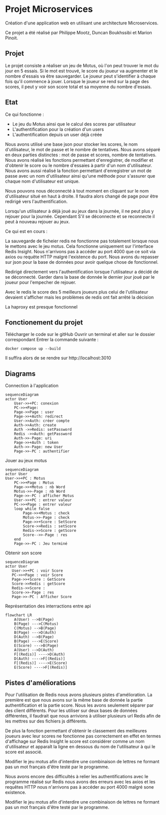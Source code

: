 # Projet Microservices
Création d'une application web en utilisant une architecture Microservices.

Ce projet a été réalisé par Philippe Mootz, Duncan Boukhssibi et Marion Pinoit.

## Projet

Le projet consiste a réaliser un jeu de Motus, où l'on peut trouver le mot du jour en 5 essais.
Si le mot est trouvé, le score du joueur va augmenter et le nombre d'essais va être sauvegarder.
Le joueur peut s'identifier à chaque fois qu'il commence à jouer.
Lorsque le joueur se rend sur la page des scores, il peut y voir son score total et sa moyenne du nombre d'essais.

## Etat

Ce qui fonctionne :

- Le jeu du Motus ainsi que le calcul des scores par utilisateur
- L'authentification pour la création d'un users
- L'authentification depuis un user déjà créée


Nous avons utilisé une base json pour stocker les scores, le nom d'utilisateur, le mot de passe et le nombre de tentatives. Nous avons séparé en deux parties distinctes : mot de passe et scores, nombre de tentatives.
Nous avons réalisé les fonctions permettant d'enregistrer, de modifier et d'obtenir le score ou le nombre d'essaies à partir d'un nom d'utilisateur. 
Nous avons aussi réalisé la fonction permettant d'enregistrer un mot de passe avec un nom d'utilisateur ainsi qu'une méthode pour s'assurer que chaque nom d'utilisateur est unique.

Nous pouvons nous déconnecté à tout moment en cliquant sur le nom d'utilisateur situé en haut à droite. Il faudra alors changé de page pour être redirigé vers l'authentification.

Lorsqu'un utilisateur à déjà joué au jeux dans la journée, il ne peut plus y rejouer pour la journée. Cependant S'il se déconnecte et se reconnecte il peut à nouveau rejouer au jeux.

Ce qui est en cours :


La sauvegarde de ficheier redis ne fonctionne pas totalement lorsque nous le mettons avec le jeu motus. Cela fonctionne uniquement sur l'interface Redis Insight.
Nous n'arrivons pas à accéder au port 4000 que ce soit via axios ou requête HTTP malgré l'existence du port.
Nous avons du repasser sur  json pour la base de données pour avoir quelque chose de fonctionnel.

Redirigé directement vers l'authentification lorsque l'utilisateur a décidé de se déconnecté.
Garder dans la base de donnée le dernier jour joué par le joueur pour l'empecher de rejouer.

Avec le redis le score des 5 meilleurs joueurs plus celui de l'utilisateur devaient s'afficher mais les problèmes de redis ont fait arrêté la décision

La haproxy est presque fonctionnel

## Fonctionement du projet

Télécharger le code sur le gitHub
Ouvrir un terminal et aller sur le dossier correspondant
Entrer la commande suivante :
```shell
docker compose up --build
```

Il suffira alors de se rendre sur http://localhost:3010

## Diagrams

Connection à l'application
```mermaid
sequenceDiagram
actor User
    User->>+PC: conexion
    PC->>+Page: 
    Page->>Page : user
    Page->>+Auth: redirect
    User->>Auth: créer compte
    Auth->>Auth: create 
    Auth ->>Redis: setPassword
    Redis ->>Auth: getPassword
    Auth->>-Page: uri
    Page->>+Auth : token
    Auth->>-Page: new User
    Page->>-PC : authentifier
```

Jouer au jeux motus
```mermaid
sequenceDiagram
actor User
User->>+PC : Motus
    PC->>+Page : Motus
    Page->>+Motus : nb Word
    Motus->>-Page : nb Word
    Page->>-PC : afficher Motus
    User->>+PC : entrer valeur
    PC->>+Page : entrer valeur
    loop while false
        Page->>+Motus : check
        Motus->>-Page : check
        Page->>+Score : SetScore
        Score->>Redis : setScore
        Redis->>Score : getScore 
        Score-->>-Page : res
    end
    Page->>-PC : Jeu terminé
```

Obtenir son score
 ```mermaid
sequenceDiagram
actor User
    User->>+PC : voir Score
    PC->>+Page : voir Score 
    Page->>+Score : GetScore
    Score->>Redis : getScore
    Redis->>Score : 
    Score->>-Page : res
    Page->>-PC : Afficher Score
```

Représentation des interractions entre api
```mermaid
flowchart LR
    A(User) -->B(Page)
    B(Page) --->C(Motus)
    C(Motus) -->B(Page)
    B(Page) --->D(Auth)
    D(Auth) -->B(Page)
    B(Page) --->E(Score)
    E(Score) --->B(Page)
    A(User) -->D(Auth)
    F[(Redis)] ---->D(Auth)
    D(Auth) ---->F[(Redis)]
    F[(Redis)] ---->E(Score)
    E(Score) ---->F[(Redis)]
```

## Pistes d'améliorations

Pour l'utilisation de Redis nous avons plusieurs pistes d'amélioration. 
La première est que nous avons sur la même base de donnée la partie authentification et la partie score. Nous les avons seulement séparer par des client différents. Pour les utiliser sur deux bases de données différentes, il faudrait que nous arrivions à utiliser plusieurs url Redis afin de les mettres sur des fichiers js différents.

De plus la fonction permettant d'obtenir le classement des meilleures joueurs avec leur scores ne fonctionne pas correctement en effet en termes d'affichage sur Redis Insight le score est considérer comme un nom d'utilisateur et apparaît la ligne en dessous du nom de l'utilisateur à qui le score est associé.

Modifier le jeu motus afin d'interdire une combinaison de lettres ne formant pas un mot français d'être testé par le programme.

Nous avons encore des difficultés à relier les authentifications avec le programme réalisé sur Redis nous avons des erreurs avec les axios et les requêtes HTTP nous n'arrivons pas à accéder au port 4000 malgré sone existence.

Modifier le jeu motus afin d'interdire une combinaison de lettres ne formant pas un mot français d'être testé par le programme.
